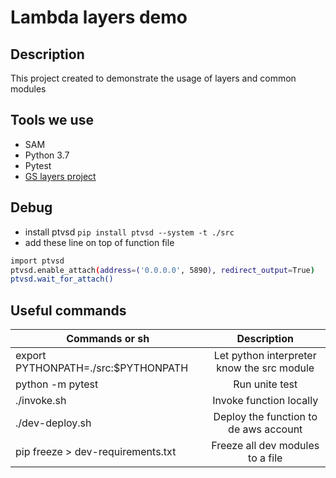 # Lambda layers demo

## Description
This project created to demonstrate the usage of layers and common modules

## Tools we use
- SAM
- Python 3.7
- Pytest
- [GS layers project](https://bitbucket.org/goldenscent/lambda-layers/src/master/)

## Debug
- install ptvsd `pip install ptvsd --system -t ./src`
- add these line on top of function file
```bash
import ptvsd
ptvsd.enable_attach(address=('0.0.0.0', 5890), redirect_output=True)
ptvsd.wait_for_attach()
```

## Useful commands
| Commands or sh   |      Description      |
|----------|:-------------:|
| export PYTHONPATH=./src:$PYTHONPATH |  Let python interpreter know the src module |
| python -m pytest | Run unite test |
| ./invoke.sh  |    Invoke function locally   |
| ./dev-deploy.sh | Deploy the function to de aws account |
| pip freeze > dev-requirements.txt | Freeze all dev modules to a file|